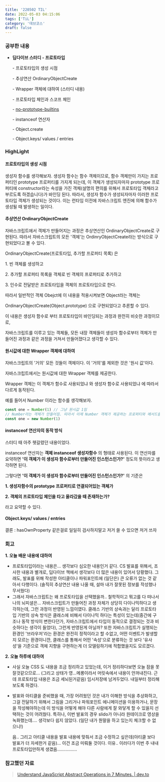 ```yaml
---
title: '220502 TIL'
date: 2022-05-03 04:15:06
tags: ['TiL']
category: '데브코스'
draft: false
---
```


### 공부한 내용

- **딥다이브 스터디 \- 프로토타입**

  \- 프로토타입의 생성 시점

  \- 추상연산 OrdinaryObjectCreate

  \- Wrapper 객체에 대하여 (스터디 내용)

  \- 프로토타입 체인과 스코프 체인

  \- [no-prototype-builtins](https://eslint.org/docs/rules/no-prototype-builtins)

  \- instanceof 연산자

  \- Object.create

  \- Object.keys/ values / entries

### HighLight

#### 프로토타입의 생성 시점

생성자 함수를 생각해보자. 생성자 함수는 함수 객체이므로, 함수 객체만이 가지는 프로퍼티인 prototype 프로퍼티를 가지게 되는데, 이 객체가 생성되자마자 prototype 프로퍼티에 constructor라는 속성을 가진 객체(설명의 편의를 위해서 프로토타입 객체라고 부르도록 하겠습니다)가 바인딩 된다. 따라서, 생성자 함수가 생성되자마자 이러한 프로토타입 객체가 생성되는 것이다. 이는 런타임 이전에 자바스크립트 엔진에 의해 함수가 생성될 때 발생하는 일이다.

#### 추상연산 OrdinaryObjectCreate

자바스크립트에서 객체가 만들어지는 과정은 추상연산인 OrdinaryObjectCreate로 구현된다. 따라서 자바스크립트의 모든 '객체'는 OrdinryObjectCreate라는 방식으로 구현되었다고 볼 수 있다.

OrdinaryObjectCreate(프로토타입, 추가할 프로퍼티 목록) 은

1\. 빈 객체를 생성하고

2\. 추가할 프로퍼티 목록을 객체로 빈 객체의 프로퍼티로 추가하고

3\. 인수로 전달받은 프로토타입을 객체의 프로토타입으로 한다.

따라서 일반적인 객체 Obejct에 이 내용을 적용시켜보면 Object라는 객체는

OrdinaryObjectCreate(Object.prototype) 으로 구현되었다고 추론할 수 있다.

이 내용은 생성자 함수로 부터 프로토타입이 바인딩되는 과정과 완전히 비슷한 과정이므로,

자바스크립트를 이루고 있는 객체들, 모든 내장 객체들이 생성자 함수로부터 객체가 만들어진 과정과 같은 과정을 거쳐서 만들어졌다고 생각할 수 있다.

#### 원시값에 대한 Wrapper 객체에 대하여

자바스크립트의 '거의' 모든 것들이 객체이다. 이 '거의'를 제외한 것은 '원시 값'이다.

자바스크립트에서는 원시값에 대한 Wrapper 객체를 제공한다.

Wrapper 객체는 이 객체가 함수로 사용되었냐 와 생성자 함수로 사용되었냐 에 따라서 다르게 동작된다.

예를 들어서 Number 이라는 함수를 생각해보자.

```javascript
const one = Number(1) // 그냥 원시값 1임
// Number라는 객체가 만들어짐. 따라서 이제 Number 객체가 제공하는 프로퍼티와 메서드를 사용 가능
const one = new Number(1)
```

#### instanceof 연산자의 동작 방식

스터디 때 아주 헷갈렸던 내용이었다.

instanceof 연산자는 **객체 instanceof 생성자함수** 의 형태로 사용된다. 이 연산자를 요약하면 **'이 객체가 이 생성자 함수로부터 만들어진 인스턴스인가?'** 정도의 뜻이라고 생각하면 된다.

그렇다면 **'이 객체가 이 생성자 함수로부터 만들어진 인스턴스인가?'** 의 기준은

**1\. 생성자함수의 prototype 프로퍼티로 연결되어있는 객체가**

**2\. 객체의 프로토타입 체인을 타고 올라갔을 때 존재하는가?**

라고 요약할 수 있다.

#### Object.keys/ values / entries

결론 : hasOwnProperty 같은걸로 일일히 검사하지말고 저거 쓸 수 있으면 저거 쓰자

### 회고

**1\. 오늘 배운 내용에 대하여**

- 프로토타입이라는 내용은... 생각보다 심오한 내용인거 같다. CS 발표를 위해서, 조사한 내용과 별개로, 딥다이브 책에서 생각보다 더 많은 내용이 있어서 당황했다. 그래도, 발표를 위해 작성한 아티클이나 파워포인트에 (일단은) 큰 오류가 없는 것 같아서 다행이다. (솔직히 추상연산 내용 나올 때, 설마 내가 잘못된 정보를 작성했나 무서웠다)
- 그래서 자바스크립트는 왜 프로토타입을 선택했을까.. 철학적이고 뭐고를 다 떠나서 나의 뇌피셜은... 자바스크립트가 만들어진 과정 자체가 상당히 다이나믹하다고 생각하는데, 그런 과정이 반영된 느낌이였다. 클래스 기반의 상속과는 달리 프로토타입 기반의 상속 방식은 클래스에 비해서 다이나믹 하다는 특성이 있는데(중간에 구조나 동작 방식이 변한다던가, 자바스크립트에서 타입이 동적으로 결정되는 것과 비슷하다는 생각이 들었다), 그런게 반영된게 아닐까? 또한 자바스크립트가 실행되는 환경인 '브라우저'라는 환경은 완전히 정적이라고 할 수없고, 어떤 이벤트가 발생할 지 모르는 환경이니깐, 클래스를 통해서 어떤 '속성'으로 분류하는 것 보다 '유사성'을 기준으로 객체 지향을 구현하는게 더 모델링하기에 적합했을지도 모르겠다.

**2\. 오늘 하루에 대하여**

- 사실 오늘 CSS 도 내용을 조금 정리하고 있었는데, 이거 정리하다보면 오늘 잠을 못잘것같으므로... (그리고 상태가 영...메롱이라서 머릿속에서 내용이 안꺼내진다. 근데 프로토타입 내용은 조금 세뇌된거같음) 임시저장에 남겨두었다. 내일부터 정리해보도록 하겠다.
- 발표와 아티클을 준비했을 때, 가장 어려웠던 것은 내가 이해한 방식을 추상화하고, 그걸 전달하기 위해서 그림을 그리거나 파워포인트 에니메이션을 이용하거나, 문장을 작성해야하는데 이 방식을 어떻게 해야 다른 사람에게 잘 와닿게 할 수 있을지 선택하는 것이 어려웠다. 특히나, 이번 발표의 경우 slido가 아니라 원테이크로 영상을 녹화했는데.... 생각보다 쉽지 않았다. (일단 내가 뭔말을 하고 있는지 체크할 수 없으니!)

  음.. 그리고 아티클 내용을 발표 내용에 맞춰서 조금 수정하고 싶은데(아티클 보다 발표가 더 자세한거 같음)... 이건 조금 미뤄둘 것이다. 이유.. 이러다가 이번 주 내내 프로토타입만하게 생겼음................

### 참고했던 자료

> [Understand JavaScript Abstract Operations in 7 Minutes. | dev.to](https://dev.to/iphiee_oma/understand-javascript-abstract-operations-in-7-minutes-1951)
